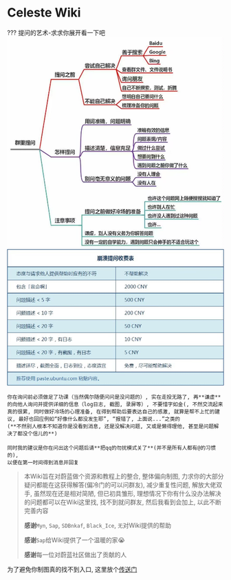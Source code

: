 # Celeste Wiki

??? 提问的艺术-求求你展开看一下吧
    ![ask1](assets/images/TheArtOfQuestioning1.jpg)
    ![ask2](assets/images/TheArtOfQuestioning2.jpg)

    你在询问前必须做足了功课（当然偶尔随便问问是没问题的）, 实在走投无路了, 再**谦虚**的向他人询问并提供详细的信息（log日志, 截图, 录屏等）, 不要惜字如金(, 不然交流起来真的很累, 同时做好冷场的心理准备, 在得到帮助后要表达自己的感激, 就算是帮不上忙的建议, 最好也回应例如“好像什么都没发生耶”, “报错了, 上面说...”之类的
    (**不然别人根本不知道你是没看到消息, 还是没解决问题, 又或是懒得理他, 甚至是问题解决了都没个信儿的**)
    
    同时我的建议是你在问出这个问题后请**把qq的勿扰模式关了**(并不是所有人都有@的习惯的), 
    以便在第一时间得到消息并回复
> 本Wiki旨在对蔚蓝做个资源和教程上的整合, 整体偏向制图, 力求你的大部分疑问都能在这获得解答(偏冷门的可以问群友), 减少重复性问题, 解放大佬双手, 虽然现在还是相对简陋, 但已初具雏形, 理想情况下你有什么没办法解决的问题都可以在Wiki这里找, 找不到就问群友, 然后我看到会加上, 以此不断完善内容
> 
> **感谢**`Myn`, `Sap`, `SDBnkaf`, `Black_Ice`, `无`对Wiki提供的帮助
> 
> **感谢**`Sap`给Wiki提供了一个温暖的家😭
> 
> **感谢**每一位对蔚蓝社区做出了贡献的人

为了避免你制图真的找不到入口, 这里放个[传送门](mappings/start/start.md)

